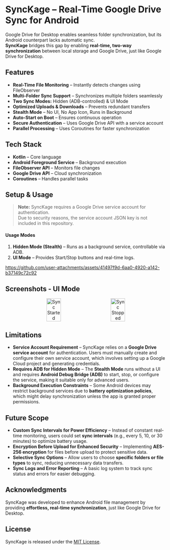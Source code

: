 # SyncKage – Real-Time Google Drive Sync for Android  
 
Google Drive for Desktop enables seamless folder synchronization, but its Android counterpart lacks automatic sync.  
**SyncKage** bridges this gap by enabling **real-time, two-way synchronization** between local storage and Google Drive, just like Google Drive for Desktop.  

## Features  
- **Real-Time File Monitoring** – Instantly detects changes using FileObserver  
- **Multi-Folder Sync Support** – Synchronizes multiple folders seamlessly  
- **Two Sync Modes:** Hidden (ADB-controlled) & UI Mode  
- **Optimized Uploads & Downloads** – Prevents redundant transfers  
- **Stealth Mode** – No UI, No App Icon, Runs in Background  
- **Auto-Start on Boot** – Ensures continuous operation  
- **Secure Authentication** – Uses Google Drive API with a service account  
- **Parallel Processing** – Uses Coroutines for faster synchronization  

## Tech Stack  
- **Kotlin** – Core language  
- **Android Foreground Service** – Background execution  
- **FileObserver API** – Monitors file changes  
- **Google Drive API** – Cloud synchronization  
- **Coroutines** – Handles parallel tasks  

## Setup & Usage  
 > **Note:** SyncKage requires a Google Drive service account for authentication.  
 > Due to security reasons, the service account JSON key is not included in this repository.  

#### **Usage Modes**  
1. **Hidden Mode (Stealth)** – Runs as a background service, controllable via ADB.  
2. **UI Mode** – Provides Start/Stop buttons and real-time logs.

https://github.com/user-attachments/assets/41497f9d-6aa0-4920-a142-b37149c72c92

## Screenshots - UI Mode
<p align="center" style="display: flex; justify-content: center; gap: 50px;">
  <img src="https://github.com/user-attachments/assets/20ba4624-4011-4353-8483-86fe30cdd9c6" alt="Sync Started" width="30%">
  <img src="https://github.com/user-attachments/assets/de445a29-e126-419d-93a0-a5441d8f1f52" alt="Sync Stopped" width="30%">
</p>

## Limitations  
- **Service Account Requirement** – SyncKage relies on a **Google Drive service account** for authentication. Users must manually create and configure their own service account, which involves setting up a Google Cloud project and generating credentials.  
- **Requires ADB for Hidden Mode** – The **Stealth Mode** runs without a UI and requires **Android Debug Bridge (ADB)** to start, stop, or configure the service, making it suitable only for advanced users.  
- **Background Execution Constraints** – Some Android devices may restrict background services due to **battery optimization policies**, which might delay synchronization unless the app is granted proper permissions.  

## Future Scope  
- **Custom Sync Intervals for Power Efficiency** – Instead of constant real-time monitoring, users could set **sync intervals** (e.g., every 5, 10, or 30 minutes) to optimize battery usage.  
- **Encryption Before Upload for Enhanced Security** – Implementing **AES-256 encryption** for files before upload to protect sensitive data.  
- **Selective Sync Options** – Allow users to choose **specific folders or file types** to sync, reducing unnecessary data transfers.  
- **Sync Logs and Error Reporting** – A basic log system to track sync status and errors for easier debugging.  


## Acknowledgments  
SyncKage was developed to enhance Android file management by providing **effortless, real-time synchronization**, just like Google Drive for Desktop.  

## License  
SyncKage is released under the [MIT License](LICENSE).
